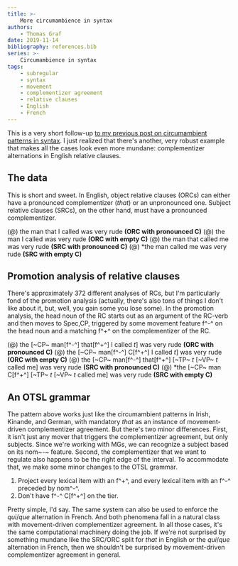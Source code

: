 ```yaml
---
title: >-
    More circumambience in syntax
authors:
    - Thomas Graf
date: 2019-11-14
bibliography: references.bib
series: >-
    Circumambience in syntax
tags:
    - subregular
    - syntax
    - movement
    - complementizer agreement
    - relative clauses
    - English
    - French
---
```


<!-- START_SUMMARY_BLOCK -->
This is a very short follow-up [to my previous post on circumambient patterns in syntax]({filename}2019-11-11_graf_circumambient_syntax.md).
I just realized that there's another, very robust example that makes all the cases look even more mundane: complementizer alternations in English relative clauses.
<!-- END_SUMMARY_BLOCK -->

## The data

This is short and sweet.
In English, object relative clauses (ORCs) can either have a pronounced complementizer (*that*) or an unpronounced one.
Subject relative clauses (SRCs), on the other hand, must have a pronounced complementizer.

(@) the man that I called was very rude **(ORC with pronounced C)**
(@) the man I called was very rude **(ORC with empty C)**
(@) the man that called me was very rude **(SRC with pronounced C)**
(@) \*the man called me was very rude **(SRC with empty C)**

## Promotion analysis of relative clauses

There's approximately 372 different analyses of RCs, but I'm particularly fond of the promotion analysis (actually, there's also tons of things I don't like about it, but, well, you gain some you lose some).
In the promotion analysis, the head noun of the RC starts out as an argument of the RC-verb and then moves to Spec,CP, triggered by some movement feature f^-^ on the head noun and a matching f^+^ on the complementizer of the RC.

(@) the [~CP~ man[f^-^] that[f^+^] I called *t*] was very rude **(ORC with pronounced C)**
(@) the [~CP~ man[f^-^] C[f^+^] I called *t*] was very rude **(ORC with empty C)**
(@) the [~CP~ man[f^-^] that[f^+^] [~TP~ *t* [~VP~ *t* called me] was very rude **(SRC with pronounced C)**
(@) \*the [~CP~ man C[f^+^] [~TP~ *t* [~VP~ *t* called me] was very rude **(SRC with empty C)**


## An OTSL grammar

The pattern above works just like the circumambient patterns in Irish, Kinande, and German, with mandatory *that* as an instance of movement-driven complementizer agreement.
But there's two minor differences.
First, it isn't just any mover that triggers the complementizer agreement, but only subjects.
Since we're working with MGs, we can recognize a subject based on its nom~-~ feature.
Second, the complementizer that we want to regulate also happens to be the right edge of the interval.
To accommodate that, we make some minor changes to the OTSL grammar.

1. Project every lexical item with an f^+^, and every lexical item with an f^-^ preceded by nom^-^.
1. Don't have f^-^ C[f^+^] on the tier.

Pretty simple, I'd say.
The same system can also be used to enforce the *qui*/*que* alternation in French.
And both phenomena fall in a natural class with movement-driven complementizer agreement.
In all those cases, it's the same computational machinery doing the job.
If we're not surprised by something mundane like the SRC/ORC split for *that* in English or the *qui*/*que* alternation in French, then we shouldn't be surprised by movement-driven complementizer agreement in general.
